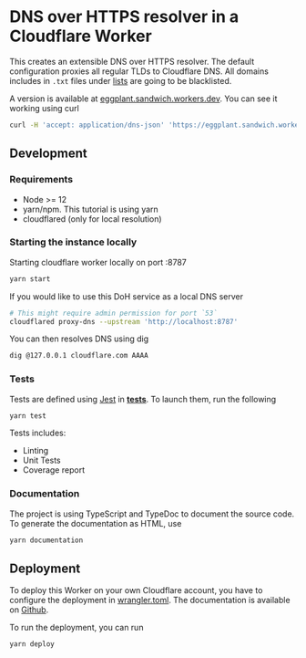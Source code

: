 # DNS over HTTPS resolver in a Cloudflare Worker

This creates an extensible DNS over HTTPS resolver.
The default configuration proxies all regular TLDs to Cloudflare DNS. All domains includes in `.txt` files under [lists](./lists) are going to be blacklisted.

A version is available at [eggplant.sandwich.workers.dev](https://eggplant.sandwich.workers.dev).
You can see it working using curl
```bash
curl -H 'accept: application/dns-json' 'https://eggplant.sandwich.workers.dev?name=cloudflare.com&type=AAAA'
```

## Development

### Requirements
+ Node >= 12
+ yarn/npm. This tutorial is using yarn
+ cloudflared (only for local resolution)

### Starting the instance locally

Starting cloudflare worker locally on port :8787
```bash
yarn start
```

If you would like to use this DoH service as a local DNS server
```bash
# This might require admin permission for port `53`
cloudflared proxy-dns --upstream 'http://localhost:8787'
```

You can then resolves DNS using dig
```bash
dig @127.0.0.1 cloudflare.com AAAA
```

### Tests

Tests are defined using [Jest](https://jestjs.io/) in [__tests__](./__tests__).
To launch them, run the following
```bash
yarn test
```
Tests includes:
+ Linting
+ Unit Tests
+ Coverage report


### Documentation

The project is using TypeScript and TypeDoc to document the source code. To generate the documentation as HTML, use
```bash
yarn documentation
```

## Deployment

To deploy this Worker on your own Cloudflare account, you have to configure the deployment in [wrangler.toml](./wrangler.toml). The documentation is available on [Github](https://github.com/cloudflare/wrangler).

To run the deployment, you can run
```bash
yarn deploy
```

